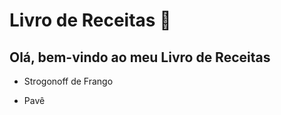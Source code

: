 # Livro de Receitas :cake:

## Olá, bem-vindo ao meu Livro de Receitas

- Strogonoff de Frango

- Pavê

